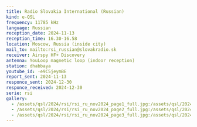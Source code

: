 ```yaml
---
title: Radio Slovakia International (Russian)
kind: e-QSL
frequency: 11785 kHz
language: Russian
reception_date: 2024-11-13
reception_time: 16.30-16.58
location: Moscow, Russia (inside city)
mail_to: mailto:rsi_russian@slovakradio.sk
receiver: Airspy HF+ Discovery
antenna: YouLoop magnetic loop (indoor reception)
station: dhabbaya
youtube_id: -e9C5jeymBE
report_sent: 2024-11-13
responce_sent: 2024-12-30
responce_received: 2024-12-30
serie: rsi
gallery:
  - /assets/qsl/2024/rsi/rsi_ru_nov2024_page1_full.jpg:/assets/qsl/2024/rsi/rsi_ru_nov2024_page1_small.jpg
  - /assets/qsl/2024/rsi/rsi_ru_nov2024_page2_full.jpg:/assets/qsl/2024/rsi/rsi_ru_nov2024_page2_small.jpg
  - /assets/qsl/2024/rsi/rsi_ru_nov2024_page3_full.jpg:/assets/qsl/2024/rsi/rsi_ru_nov2024_page3_small.jpg
---
```

